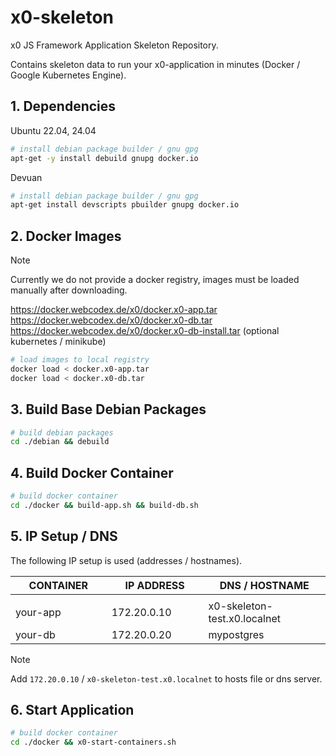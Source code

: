 # x0-skeleton

x0 JS Framework Application Skeleton Repository.

Contains skeleton data to run your x0-application in minutes
(Docker / Google Kubernetes Engine).

## 1. Dependencies

Ubuntu 22.04, 24.04

```bash
# install debian package builder / gnu gpg 
apt-get -y install debuild gnupg docker.io
```

Devuan

```bash
# install debian package builder / gnu gpg 
apt-get install devscripts pbuilder gnupg docker.io
```

## 2. Docker Images

>[!NOTE]
> Currently we do not provide a docker registry, images must be loaded manually
> after downloading.

https://docker.webcodex.de/x0/docker.x0-app.tar<br>
https://docker.webcodex.de/x0/docker.x0-db.tar<br>
https://docker.webcodex.de/x0/docker.x0-db-install.tar (optional kubernetes / minikube)

```bash
# load images to local registry
docker load < docker.x0-app.tar
docker load < docker.x0-db.tar
```

## 3. Build Base Debian Packages

```bash
# build debian packages
cd ./debian && debuild
```

## 4. Build Docker Container

```bash
# build docker container
cd ./docker && build-app.sh && build-db.sh
```

## 5. IP Setup / DNS

The following IP setup  is used (addresses / hostnames).

| CONTAINER           | IP ADDRESS         | DNS / HOSTNAME               |
| ------------------- | ------------------ | ---------------------------- |
| <img width="300px"> | <img width="300">  | <img width="420">            |
| your-app            | 172.20.0.10        | x0-skeleton-test.x0.localnet |
| your-db             | 172.20.0.20        | mypostgres                   |

>[!NOTE]
> Add `172.20.0.10` / `x0-skeleton-test.x0.localnet` to hosts file or dns server.

## 6. Start Application

```bash
# build docker container
cd ./docker && x0-start-containers.sh
```
